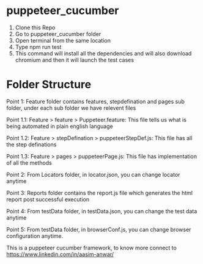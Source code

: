 # puppeteer_cucumber
1. Clone this Repo 
2. Go to puppeteer_cucumber folder
3. Open terminal from the same location
4. Type npm run test
5. This command will install all the dependencies and will also download chromium and then it will launch the test cases

# Folder Structure
Point 1: Feature folder contains features, stepdefination and pages sub folder, under each sub folder we have relevent files

Point 1.1: Feature > feature > Puppeteer.feature: This file tells us what is being automated in plain english language

Point 1.2: Feature > stepDefination > puppeteerStepDef.js: This file has all the step definations

Point 1.3: Feature > pages > puppeteerPage.js: This file has implementation of all the methods

Point 2: From Locators folder, in locator.json, you can change locator anytime

Point 3: Reports folder contains the report.js file which generates the html report post successful execution

Point 4: From testData folder, in testData.json, you can change the test data anytime

Point 5: From testData folder, in browserConf.js, you can change browser configuration anytime.

This is a puppeteer cucumber framework, to know more connect to https://www.linkedin.com/in/aasim-anwar/
